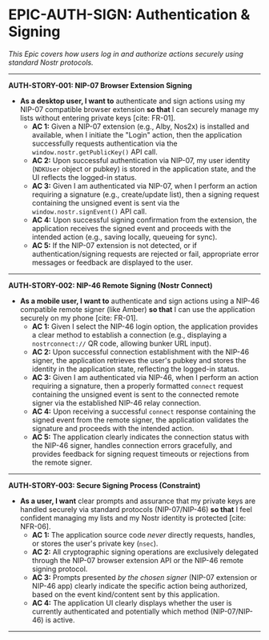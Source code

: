 # EPIC-AUTH-SIGN: Authentication & Signing

*This Epic covers how users log in and authorize actions securely using standard Nostr protocols.*

---

**AUTH-STORY-001: NIP-07 Browser Extension Signing**

* **As a desktop user, I want to** authenticate and sign actions using my NIP-07 compatible browser extension **so that** I can securely manage my lists without entering private keys [cite: FR-01].
    * **AC 1:** Given a NIP-07 extension (e.g., Alby, Nos2x) is installed and available, when I initiate the "Login" action, then the application successfully requests authentication via the `window.nostr.getPublicKey()` API call.
    * **AC 2:** Upon successful authentication via NIP-07, my user identity (`NDKUser` object or pubkey) is stored in the application state, and the UI reflects the logged-in status.
    * **AC 3:** Given I am authenticated via NIP-07, when I perform an action requiring a signature (e.g., create/update list), then a signing request containing the unsigned event is sent via the `window.nostr.signEvent()` API call.
    * **AC 4:** Upon successful signing confirmation from the extension, the application receives the signed event and proceeds with the intended action (e.g., saving locally, queueing for sync).
    * **AC 5:** If the NIP-07 extension is not detected, or if authentication/signing requests are rejected or fail, appropriate error messages or feedback are displayed to the user.

---

**AUTH-STORY-002: NIP-46 Remote Signing (Nostr Connect)**

* **As a mobile user, I want to** authenticate and sign actions using a NIP-46 compatible remote signer (like Amber) **so that** I can use the application securely on my phone [cite: FR-01].
    * **AC 1:** Given I select the NIP-46 login option, the application provides a clear method to establish a connection (e.g., displaying a `nostrconnect://` QR code, allowing bunker URL input).
    * **AC 2:** Upon successful connection establishment with the NIP-46 signer, the application retrieves the user's pubkey and stores the identity in the application state, reflecting the logged-in status.
    * **AC 3:** Given I am authenticated via NIP-46, when I perform an action requiring a signature, then a properly formatted `connect` request containing the unsigned event is sent to the connected remote signer via the established NIP-46 relay connection.
    * **AC 4:** Upon receiving a successful `connect` response containing the signed event from the remote signer, the application validates the signature and proceeds with the intended action.
    * **AC 5:** The application clearly indicates the connection status with the NIP-46 signer, handles connection errors gracefully, and provides feedback for signing request timeouts or rejections from the remote signer.

---

**AUTH-STORY-003: Secure Signing Process (Constraint)**

* **As a user, I want** clear prompts and assurance that my private keys are handled securely via standard protocols (NIP-07/NIP-46) **so that** I feel confident managing my lists and my Nostr identity is protected [cite: NFR-06].
    * **AC 1:** The application source code *never* directly requests, handles, or stores the user's private key (`nsec`).
    * **AC 2:** All cryptographic signing operations are exclusively delegated through the NIP-07 browser extension API or the NIP-46 remote signing protocol.
    * **AC 3:** Prompts presented *by the chosen signer* (NIP-07 extension or NIP-46 app) clearly indicate the specific action being authorized, based on the event kind/content sent by this application.
    * **AC 4:** The application UI clearly displays whether the user is currently authenticated and potentially which method (NIP-07/NIP-46) is active.

---

